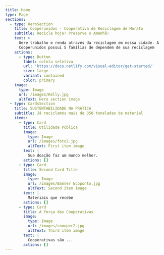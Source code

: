 ```yaml
---
title: Home
type: Page
sections:
  - type: HeroSection
    title: Cooperunidos - Cooperativa de Reciclagem de Morato
    subtitle: Recicle hoje! Preserve o Amanhã!
    text: >
      Gere trabalho e renda através da reciclagem em nossa cidade. A
      Cooperunidos possui 5 famílias de dependem de sua reciclagem
    actions:
      - type: Button
        label: coleta seletiva
        url: 'https://docs.netlify.com/visual-editor/get-started/'
        size: large
        variant: contained
        color: primary
    image:
      type: Image
      url: /images/Kelly.jpg
      altText: Hero section image
  - type: CardsSection
    title: SUSTENTABILIDADE NA PRÁTICA
    subtitle: Já reciclamos mais de 350 toneladas de material
    items:
      - type: Card
        title: Utilidade Pública
        image:
          type: Image
          url: /images/foto2.jpg
          altText: First item image
        text: |
          Sua doação faz um mundo melhor. 
        actions: []
      - type: Card
        title: Second Card Title
        image:
          type: Image
          url: /images/Banner Ecoponto.jpg
          altText: Second item image
        text: |
          Materiais que recebe
        actions: []
      - type: Card
        title: A força das Cooperativas
        image:
          type: Image
          url: /images/coooper2.jpg
          altText: Third item image
        text: |
          Cooperativas são ...
        actions: []
---
```

